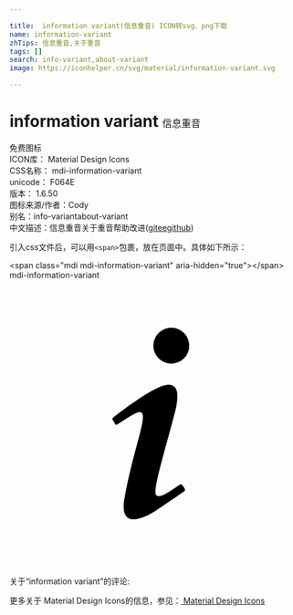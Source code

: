 ```yaml
---

title:  information variant(信息重音) ICON转svg、png下载
name: information-variant
zhTips: 信息重音,关于重音
tags: []
search: info-variant,about-variant
image: https://iconhelper.cn/svg/material/information-variant.svg

---
```


# information variant  <small style="font-size: 60%;font-weight: 100">信息重音</small>


<div class="detail-page">
<p>
<span><span class="badge-success badge">免费图标</span> </span>
<br/>
<span>
ICON库：
<span class="badge-secondary badge">Material Design Icons</span> 
</span>
<br/>
<span>
CSS名称：
<span class="badge-secondary badge">mdi-information-variant</span> 
</span>
<br/>
<span>
unicode：
<span class="badge-secondary badge">F064E</span> 
<copy-btn content='F064E' btn-title=""></copy-btn>
<copy-btn :content='String.fromCodePoint(parseInt("F064E", 16))' btn-title="复制U"></copy-btn>
</span>
<br/>
<span>
版本：
<span class="badge-secondary badge">1.6.50</span> 
</span>
<br/>
<span>图标来源/作者：<span class="badge-light badge">Cody</span></span> 
<br/>
<span>别名：<span class="badge-light badge">info-variant</span><span class="badge-light badge">about-variant</span></span><br/><span class="zh-detail">中文描述：<span class="badge-primary badge">信息重音</span><span class="badge-primary badge">关于重音</span><span class="help-link"><span>帮助改进</span>(<a href="https://gitee.com/liuwave/icon-helper/edit/master/json/material/information-variant.json" target="_blank" rel="noopener noreferrer">gitee</a><a href="https://github.com/liuwave/icon-helper/edit/master/json/material/information-variant.json" target="_blank" rel="noopener noreferrer">github</a></span>)</span><br/>
</p>
</div>
<div class="alert alert-dark">
  <i class="mdi mdi-information-variant mdi-48px"></i>
  <i class="mdi mdi-information-variant mdi-36px"></i>
  <i class="mdi mdi-information-variant mdi-24px"></i>
  <i class="mdi mdi-information-variant mdi-18px"></i>
</div>
<div>
  <p>引入css文件后，可以用<code>&lt;span&gt;</code>包裹，放在页面中。具体如下所示：    
  </p>
  <div class="alert alert-primary" style="font-size: 14px">
    &lt;span class="mdi mdi-information-variant" aria-hidden="true"&gt;&lt;/span&gt;
    <copy-btn content='<span class="mdi mdi-information-variant" aria-hidden="true"></span>'></copy-btn>
  </div>
  <div class="alert alert-secondary">
    <i class="mdi mdi-information-variant"
    style="font-size: 24px"
    aria-hidden="true"></i> mdi-information-variant
    <copy-btn content="mdi-information-variant" btn-title="复制图标名称"></copy-btn>
  </div>
</div>
<div id="svg" class="svg-wrap">
<svg xmlns="http://www.w3.org/2000/svg" viewBox="0 0 24 24"><path d="M13.5,4A1.5,1.5 0 0,0 12,5.5A1.5,1.5 0 0,0 13.5,7A1.5,1.5 0 0,0 15,5.5A1.5,1.5 0 0,0 13.5,4M13.14,8.77C11.95,8.87 8.7,11.46 8.7,11.46C8.5,11.61 8.56,11.6 8.72,11.88C8.88,12.15 8.86,12.17 9.05,12.04C9.25,11.91 9.58,11.7 10.13,11.36C12.25,10 10.47,13.14 9.56,18.43C9.2,21.05 11.56,19.7 12.17,19.3C12.77,18.91 14.38,17.8 14.54,17.69C14.76,17.54 14.6,17.42 14.43,17.17C14.31,17 14.19,17.12 14.19,17.12C13.54,17.55 12.35,18.45 12.19,17.88C12,17.31 13.22,13.4 13.89,10.71C14,10.07 14.3,8.67 13.14,8.77Z" /></svg>
</div>
<detail full-name='mdi-information-variant'></detail>
<div>
<p>关于“information variant”的评论:</p>
</div>
<Vssue title="关于“information variant”的评论" ></Vssue>    
<div><p>更多关于 Material Design Icons的信息，参见：<a target="_blank" href="https://iconhelper.cn/material.html"> Material Design Icons</a>
</p></div>
